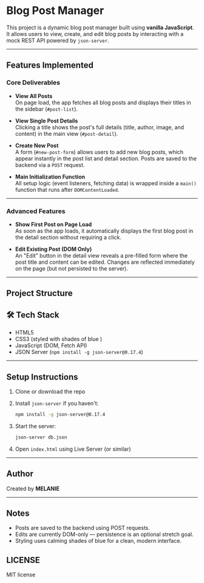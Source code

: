 
#  Blog Post Manager

This project is a dynamic blog post manager built using **vanilla JavaScript**. It allows users to view, create, and edit blog posts by interacting with a mock REST API powered by `json-server`.

---

## Features Implemented

### Core Deliverables

- **View All Posts**  
  On page load, the app fetches all blog posts and displays their titles in the sidebar (`#post-list`).

- **View Single Post Details**  
  Clicking a title shows the post's full details (title, author, image, and content) in the main view (`#post-detail`).

- **Create New Post**  
  A form (`#new-post-form`) allows users to add new blog posts, which appear instantly in the post list and detail section. Posts are saved to the backend via a `POST` request.

- **Main Initialization Function**  
  All setup logic (event listeners, fetching data) is wrapped inside a `main()` function that runs after `DOMContentLoaded`.

---

###  Advanced Features

- **Show First Post on Page Load**  
  As soon as the app loads, it automatically displays the first blog post in the detail section without requiring a click.

- **Edit Existing Post (DOM Only)**  
  An "Edit" button in the detail view reveals a pre-filled form where the post title and content can be edited. Changes are reflected immediately on the page (but not persisted to the server).

---

##  Project Structure

## 🛠 Tech Stack

* HTML5
* CSS3 (styled with shades of blue )
* JavaScript (DOM, Fetch API)
* JSON Server (`npm install -g json-server@0.17.4`)

---

##  Setup Instructions

1. Clone or download the repo
2. Install `json-server` if you haven't:

   ```bash
   npm install -g json-server@0.17.4
   ```
3. Start the server:

   ```bash
   json-server db.json
   ```
4. Open `index.html` using Live Server (or similar)

---

## Author

Created by **MELANIE** 

---

## Notes

* Posts are saved to the backend using POST requests.
* Edits are currently DOM-only — persistence is an optional stretch goal.
* Styling uses calming shades of blue for a clean, modern interface.

## LICENSE
MIT license
